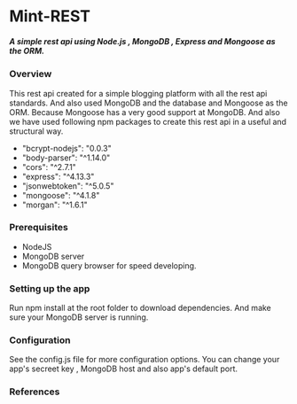 # Mint-REST

##### A simple rest api using Node.js , MongoDB , Express and Mongoose as the ORM.

### Overview

This rest api created for a simple blogging platform with all the rest api standards. And also used MongoDB and the database and Mongoose as the ORM. Because Mongoose has a very good support at MongoDB. And also we have used following npm packages to create this rest api in a useful and structural way.

*   "bcrypt-nodejs": "0.0.3"
*    "body-parser": "^1.14.0"
*    "cors": "^2.7.1"
*    "express": "^4.13.3"
*    "jsonwebtoken": "^5.0.5"
*    "mongoose": "^4.1.8"
*    "morgan": "^1.6.1"

### Prerequisites

* NodeJS
* MongoDB server
* MongoDB query browser for speed developing.

### Setting up the app

Run npm install at the root folder to download dependencies.
And make sure your MongoDB server is running.

### Configuration

See the config.js file for more configuration options.
You can change your app's secreet key , MongoDB host and also app's default port.

### References


